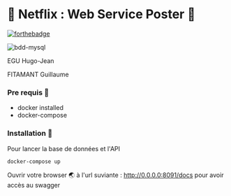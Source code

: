 # 🚀 Netflix : Web Service Poster 🚀

[![forthebadge](https://forthebadge.com/images/badges/made-with-python.svg)](https://forthebadge.com)

![bdd-mysql](https://user-images.githubusercontent.com/12957553/161134972-def914ee-a09d-4904-ae68-0a1fa91984a2.svg)

EGU Hugo-Jean

FITAMANT Guillaume

### Pre requis 🐳

- docker installed
- docker-compose

### Installation 🔌

Pour lancer la base de données et l'API

```
docker-compose up 
```

Ouvrir votre browser 🌏 à l'url suviante : http://0.0.0.0:8091/docs pour avoir accès au swagger
